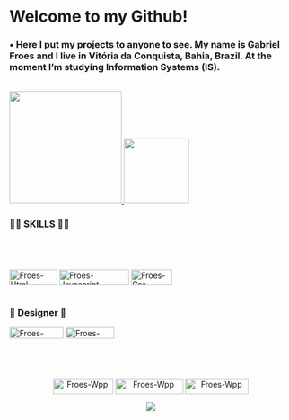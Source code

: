 # Welcome to my Github!
### • Here I put my projects to anyone to see. My name is Gabriel Froes and I live in Vitória da Conquista, Bahia, Brazil. At the moment I’m studying Information Systems (IS).
<p align="left">
<br>
 <a href="https://github.com/ogabrielfroes">
  <img height="200em" src="https://github-readme-stats.vercel.app/api?username=ogabrielfroes&show_icons=true&theme=dark&include_all_commits=true&count_private=true"/>
  <img height="116em" src="https://github-readme-stats.vercel.app/api/top-langs/?username=ogabrielfroes&layout=compact&langs_count=16&theme=dark"/>
 </a>
</p>      

<p>

### 👨‍💻 SKILLS 👨‍💻
#   
  <br>       

 <p align="left">
  
  <img align="center" alt="Froes-Html" height="28" width="85" src="https://img.shields.io/badge/HTML5-E34F26?style=for-the-badge&logo=html5&logoColor=white">
  <img align="center" alt="Froes-Javascript" height="28" width="124" src="https://img.shields.io/badge/JavaScript-F7DF1E?style=for-the-badge&logo=javascript&logoColor=black">
  <img align="center" alt="Froes-Css" height="28" width="73" src="https://img.shields.io/badge/CSS3-1572B6?style=for-the-badge&logo=css3&logoColor=white">
  
 </p>
 
 #
 ### 🎨 Designer 🎨
  <p align="left">
   <img align="center" alt="Froes-Photoshop" height="20" width="96" src="https://aleen42.github.io/badges/src/photoshop.svg">
   <img align="center" alt="Froes-Premiere" height="20" width="87" src="https://aleen42.github.io/badges/src/premiere.svg">
  </p>
  
  #
  
  <br>

<p align="center">
 <a href="https://www.linkedin.com/in/ogabrielfroes/" target="_blank"><img align="center" alt="Froes-Wpp" height="28" width="107" src="https://img.shields.io/badge/LinkedIn-0077B5?style=for-the-badge&logo=linkedin&logoColor=white"></a>
 <a href="https://www.instagram.com/gfro3s/" target="_blank"><img align="center" alt="Froes-Wpp" height="28" width="121" src="https://img.shields.io/badge/Instagram-E4405F?style=for-the-badge&logo=instagram&logoColor=white"></a>
 <a href="https://api.whatsapp.com/send?phone=5555 77 99815-2573&text=" target="_blank"><img align="center" alt="Froes-Wpp" height="28" width="113" src="https://img.shields.io/badge/WhatsApp-25D366?style=for-the-badge&logo=whatsapp&logoColor=white"></a>
<p align="center"> 

 <p align="center"> 
   <img alingn="center" src="https://profile-counter.glitch.me/ogabrielfroes/count.svg" />
 </p>

</p>
